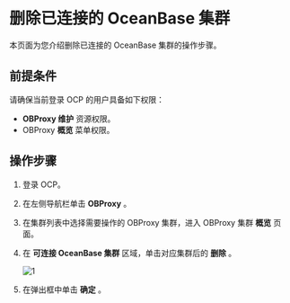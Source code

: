 # 删除已连接的 OceanBase 集群

本页面为您介绍删除已连接的 OceanBase 集群的操作步骤。

## 前提条件

请确保当前登录 OCP 的用户具备如下权限：

* **OBProxy 维护** 资源权限。
* OBProxy **概览** 菜单权限。

## 操作步骤

1. 登录 OCP。

2. 在左侧导航栏单击 **OBProxy** 。

3. 在集群列表中选择需要操作的 OBProxy 集群，进入 OBProxy 集群 **概览** 页面。

4. 在 **可连接 OceanBase 集群** 区域，单击对应集群后的 **删除** 。

   ![1](https://help-static-aliyun-doc.aliyuncs.com/assets/img/zh-CN/6620460261/p271769.png)

5. 在弹出框中单击 **确定** 。
